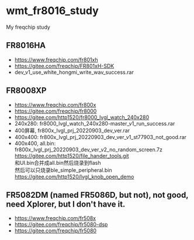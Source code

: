 # wmt_fr8016_study
My freqchip study

## FR8016HA  
* https://www.freqchip.com/fr801xh  
* https://gitee.com/freqchip/FR801xH-SDK  
* dev_v1_use_white_hongmi_write_wav_success.rar  

## FR8008XP  
* https://www.freqchip.com/fr800x  
* https://gitee.com/freqchip/fr8000  
* https://gitee.com/http1520/fr8000_lvgl_watch_240x280  
* 240x280: fr8000_lvgl_watch_240x280-master_v1_run_success.rar  
* 400屏幕, fr800x_lvgl_prj_20220903_dev_ver.rar
* 400x400: fr800x_lvgl_prj_20220903_dev_ver_v1_st77903_not_good.rar  
* 400x400, all.bin: fr800x_lvgl_prj_20220903_dev_ver_v2_no_random_screen.7z  
https://gitee.com/http1520/file_hander_tools.git  
和UI.bin合并成all.bin然后烧录到flash  
然后可以只烧录ble_simple_peripheral.bin  
https://gitee.com/http1520/lvgl_knob_open_demo  

## FR5082DM (named FR5086D, but not), not good, need Xplorer, but I don't have it.      
* https://www.freqchip.com/fr508x  
* https://gitee.com/freqchip/fr5080-dsp  
* https://gitee.com/freqchip/fr5080  
